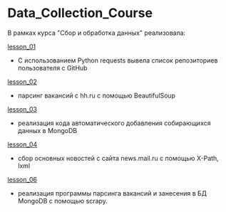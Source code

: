 # Data_Collection_Course

В рамках курса "Сбор и обработка данных" реализовала:

<a href="https://github.com/ElizaPolkovnikova/Data_Collection_Course/blob/master/lesson_1/lesson_1.py" target="_blank">lesson_01</a>
- С использованием Python requests вывела список репозиториев пользователя с GitHub

<a href="https://github.com/ElizaPolkovnikova/Data_Collection_Course/blob/master/lesson_02/lesson_02.py" target="_blank">lesson_02</a>
- парсинг вакансий с hh.ru с помощью BeautifulSoup

<a href="https://github.com/ElizaPolkovnikova/Data_Collection_Course/blob/master/lesson_03/lesson_03.py" target="_blank">lesson_03</a> 
- реализация кода автоматического добавления собирающихся данных в MongoDB

<a href="https://github.com/ElizaPolkovnikova/Data_Collection_Course/blob/master/lesson_04/lesson_04.py" target="_blank">lesson_04</a> 

- сбор основных новостей с сайта news.mail.ru с помощью X-Path, lxml

<a href="https://github.com/ElizaPolkovnikova/Data_Collection_Course/tree/master/lesson_06/jobparser" target="_blank">lesson_06</a> 

- реализация программы парсинга вакансий и занесения в БД MongoDB с помощью scrapy.
